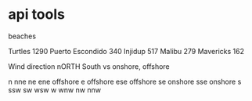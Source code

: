 # api tools

beaches

Turtles 1290
Puerto Escondido 340
Injidup 517
Malibu 279
Mavericks 162


Wind direction nORTH South  vs onshore, offshore

n
nne
ne
ene  offshore
e    offshore
ese  offshore
se   onshore
sse  onshore
s
ssw
sw
wsw
w
wnw
nw
nnw
